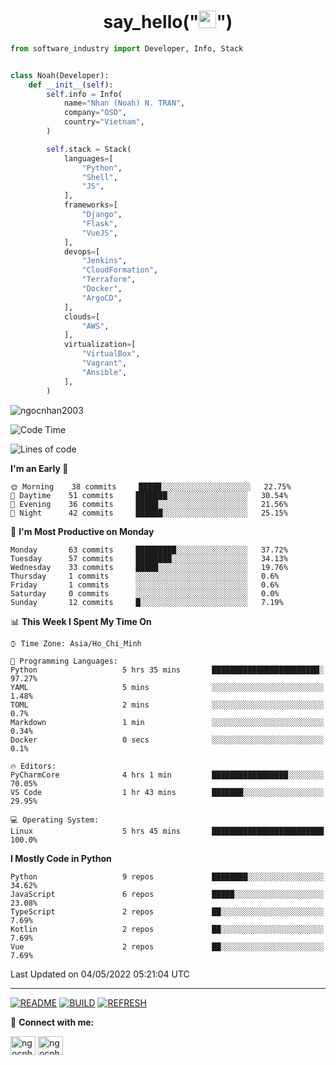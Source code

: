 <h1 align="center">say_hello("<img src="https://media.giphy.com/media/hvRJCLFzcasrR4ia7z/giphy.gif" width="28">")</h1>

```python
from software_industry import Developer, Info, Stack


class Noah(Developer):
    def __init__(self):
        self.info = Info(
            name="Nhan (Noah) N. TRAN",
            company="OSD",
            country="Vietnam",
        )

        self.stack = Stack(
            languages=[
                "Python",
                "Shell",
                "JS",
            ],
            frameworks=[
                "Django",
                "Flask",
                "VueJS",
            ],
            devops=[
                "Jenkins",
                "CloudFormation",
                "Terraform",
                "Docker",
                "ArgoCD",
            ],
            clouds=[
                "AWS",
            ],
            virtualization=[
                "VirtualBox",
                "Vagrant",
                "Ansible",
            ],
        )
```
<img src="https://komarev.com/ghpvc/?username=ngocnhan2003&label=Profile%20views&color=0e75b6&style=flat" alt="ngocnhan2003" /> 

<!--START_SECTION:waka-->
![Code Time](http://img.shields.io/badge/Code%20Time-272%20hrs%208%20mins-blue)

![Lines of code](https://img.shields.io/badge/From%20Hello%20World%20I%27ve%20Written-18%20Thousand%20lines%20of%20code-blue)

**I'm an Early 🐤** 

```text
🌞 Morning    38 commits     █████░░░░░░░░░░░░░░░░░░░░   22.75% 
🌆 Daytime    51 commits     ███████░░░░░░░░░░░░░░░░░░   30.54% 
🌃 Evening    36 commits     █████░░░░░░░░░░░░░░░░░░░░   21.56% 
🌙 Night      42 commits     ██████░░░░░░░░░░░░░░░░░░░   25.15%

```
📅 **I'm Most Productive on Monday** 

```text
Monday       63 commits     █████████░░░░░░░░░░░░░░░░   37.72% 
Tuesday      57 commits     ████████░░░░░░░░░░░░░░░░░   34.13% 
Wednesday    33 commits     █████░░░░░░░░░░░░░░░░░░░░   19.76% 
Thursday     1 commits      ░░░░░░░░░░░░░░░░░░░░░░░░░   0.6% 
Friday       1 commits      ░░░░░░░░░░░░░░░░░░░░░░░░░   0.6% 
Saturday     0 commits      ░░░░░░░░░░░░░░░░░░░░░░░░░   0.0% 
Sunday       12 commits     █░░░░░░░░░░░░░░░░░░░░░░░░   7.19%

```


📊 **This Week I Spent My Time On** 

```text
⌚︎ Time Zone: Asia/Ho_Chi_Minh

💬 Programming Languages: 
Python                   5 hrs 35 mins       ████████████████████████░   97.27% 
YAML                     5 mins              ░░░░░░░░░░░░░░░░░░░░░░░░░   1.48% 
TOML                     2 mins              ░░░░░░░░░░░░░░░░░░░░░░░░░   0.7% 
Markdown                 1 min               ░░░░░░░░░░░░░░░░░░░░░░░░░   0.34% 
Docker                   0 secs              ░░░░░░░░░░░░░░░░░░░░░░░░░   0.1%

🔥 Editors: 
PyCharmCore              4 hrs 1 min         █████████████████░░░░░░░░   70.05% 
VS Code                  1 hr 43 mins        ███████░░░░░░░░░░░░░░░░░░   29.95%

💻 Operating System: 
Linux                    5 hrs 45 mins       █████████████████████████   100.0%

```

**I Mostly Code in Python** 

```text
Python                   9 repos             ████████░░░░░░░░░░░░░░░░░   34.62% 
JavaScript               6 repos             █████░░░░░░░░░░░░░░░░░░░░   23.08% 
TypeScript               2 repos             ██░░░░░░░░░░░░░░░░░░░░░░░   7.69% 
Kotlin                   2 repos             ██░░░░░░░░░░░░░░░░░░░░░░░   7.69% 
Vue                      2 repos             ██░░░░░░░░░░░░░░░░░░░░░░░   7.69%

```



 Last Updated on 04/05/2022 05:21:04 UTC
<!--END_SECTION:waka-->

<hr>

[![README](https://github.com/ngocnhan2003/ngocnhan2003/actions/workflows/000_readme.yml/badge.svg)](https://github.com/ngocnhan2003/ngocnhan2003/actions/workflows/000_readme.yml)
[![BUILD](https://github.com/ngocnhan2003/ngocnhan2003/actions/workflows/001_build.yml/badge.svg)](https://github.com/ngocnhan2003/ngocnhan2003/actions/workflows/001_build.yml)
[![REFRESH](https://github.com/ngocnhan2003/ngocnhan2003/actions/workflows/002_refresh.yml/badge.svg)](https://github.com/ngocnhan2003/ngocnhan2003/actions/workflows/002_refresh.yml)

🔗 **Connect with me:**

<a href="https://linkedin.com/in/ngocnhan2003" target="blank"><img align="center" src="https://raw.githubusercontent.com/rahuldkjain/github-profile-readme-generator/master/src/images/icons/Social/linked-in-alt.svg" alt="ngocnhan2003" height="30" width="40" /></a>
<a href="https://instagram.com/ngocnhan2003" target="blank"><img align="center" src="https://raw.githubusercontent.com/rahuldkjain/github-profile-readme-generator/master/src/images/icons/Social/instagram.svg" alt="ngocnhan2003" height="30" width="40" /></a>
